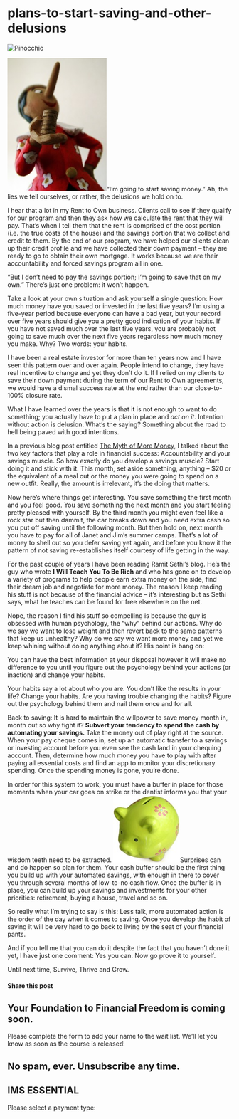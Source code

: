 # plans-to-start-saving-and-other-delusions
![Pinocchio](https://yourfinanciallaunchpad.com/wp-content/uploads/elementor/thumbs/Pinocchio-qdc6cqrbkvkqbvm1juw1iusf84sbync09asazw9q4o.jpg "Pinocchio")

[![Pinocchio](attachments/Pinocchio-223x300.jpg)](http://yflmainprod.wpengine.com/wp-content/uploads/2015/06/Pinocchio.jpg)“I’m going to start saving money.” Ah, the lies we tell ourselves, or rather, the delusions we hold on to.

I hear that a lot in my Rent to Own business. Clients call to see if they qualify for our program and then they ask how we calculate the rent that they will pay. That’s when I tell them that the rent is comprised of the cost portion (i.e. the true costs of the house) and the savings portion that we collect and credit to them. By the end of our program, we have helped our clients clean up their credit profile and we have collected their down payment – they are ready to go to obtain their own mortgage. It works because we are their accountability and forced savings program all in one.

“But I don’t need to pay the savings portion; I’m going to save that on my own.” There’s just one problem: it won’t happen.

Take a look at your own situation and ask yourself a single question: How much money have you saved or invested in the last five years? I’m using a five-year period because everyone can have a bad year, but your record over five years should give you a pretty good indication of your habits. If you have not saved much over the last five years, you are probably not going to save much over the next five years regardless how much money you make. Why? Two words: your habits.

I have been a real estate investor for more than ten years now and I have seen this pattern over and over again. People intend to change, they have real incentive to change and yet they don’t do it. If I relied on my clients to save their down payment during the term of our Rent to Own agreements, we would have a dismal success rate at the end rather than our close-to-100% closure rate.

What I have learned over the years is that it is not enough to want to do something; you actually have to put a plan in place and *act on it*. Intention without action is delusion. What’s the saying? Something about the road to hell being paved with good intentions.

In a previous blog post entitled [The Myth of More Money](https://yflmainprod.wpengine.com/2014/10/the-myth-of-more-money/), I talked about the two key factors that play a role in financial success: Accountability and your savings muscle. So how exactly do you develop a savings muscle? Start doing it and stick with it. This month, set aside something, anything – $20 or the equivalent of a meal out or the money you were going to spend on a new outfit. Really, the amount is irrelevant, it’s the doing that matters.

Now here’s where things get interesting. You save something the first month and you feel good. You save something the next month and you start feeling pretty pleased with yourself. By the third month you might even feel like a rock star but then dammit, the car breaks down and you need extra cash so you put off saving until the following month. But then hold on, next month you have to pay for all of Janet and Jim’s summer camps. That’s a lot of money to shell out so you defer saving yet again, and before you know it the pattern of not saving re-establishes itself courtesy of life getting in the way.

For the past couple of years I have been reading Ramit Sethi’s blog. He’s the guy who wrote **I Will Teach You To Be Rich** and who has gone on to develop a variety of programs to help people earn extra money on the side, find their dream job and negotiate for more money. The reason I keep reading his stuff is not because of the financial advice – it’s interesting but as Sethi says, what he teaches can be found for free elsewhere on the net.

Nope, the reason I find his stuff so compelling is because the guy is obsessed with human psychology, the “why” behind our actions. Why do we say we want to lose weight and then revert back to the same patterns that keep us unhealthy? Why do we say we want more money and yet we keep whining without doing anything about it? His point is bang on:

You can have the best information at your disposal however it will make no difference to you until you figure out the psychology behind your actions (or inaction) and change your habits.

Your habits say a lot about who you are. You don’t like the results in your life? Change your habits. Are you having trouble changing the habits? Figure out the psychology behind them and nail them once and for all.

Back to saving: It is hard to maintain the willpower to save money month in, month out so why fight it? **Subvert your tendency to spend the cash by automating your savings.** Take the money out of play right at the source. When your pay cheque comes in, set up an automatic transfer to a savings or investing account before you even see the cash land in your chequing account. Then, determine how much money you have to play with after paying all essential costs and find an app to monitor your discretionary spending. Once the spending money is gone, you’re done.

In order for this system to work, you must have a buffer in place for those moments when your car goes on strike or the dentist informs you that your wisdom teeth need to be extracted. [![Piggy bank](attachments/Piggy-bank-150x150.jpg)](http://yflmainprod.wpengine.com/wp-content/uploads/2015/06/Piggy-bank.jpg)Surprises can and do happen so plan for them. Your cash buffer should be the first thing you build up with your automated savings, with enough in there to cover you through several months of low-to-no cash flow. Once the buffer is in place, you can build up your savings and investments for your other priorities: retirement, buying a house, travel and so on.

So really what I’m trying to say is this: Less talk, more automated action is the order of the day when it comes to saving. Once you develop the habit of saving it will be very hard to go back to living by the seat of your financial pants.

And if you tell me that you can do it despite the fact that you haven’t done it yet, I have just one comment: Yes you can. Now go prove it to yourself.

Until next time, Survive, Thrive and Grow.

#### Share this post

## Your Foundation to Financial Freedom is coming soon.

Please complete the form to add your name to the wait list. We’ll let you know as soon as the course is released!

## No spam, ever. Unsubscribe any time.

## IMS ESSENTIAL

Please select a payment type: